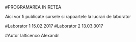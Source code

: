 #PROGRAMAREA IN RETEA

Aici vor fi publicate sursele si rapoartele la lucrari de laborator

#Laborator 1
15.02.2017
#Laborator 2
13.03.3017

#Autor 
Ialticenco Alexandr
